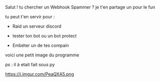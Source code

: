 Salut ! tu chercher un Webhook Spammer ? je t'en partage un pour le fun 

tu peut t'en servir pour : 
 
  
  - Raid un serveur discord 
  
  - tester ton bot ou un bot protect

  - Embéter un de tes compain 

voici une petit image du programme 
    
 ps : il à etait fait sous py 


https://i.imgur.com/PeaQXA5.png
